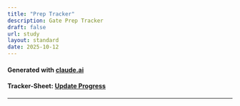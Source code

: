 ```yaml
---
title: "Prep Tracker"
description: Gate Prep Tracker
draft: false
url: study
layout: standard
date: 2025-10-12
---
```

#### Generated with [claude.ai](https://claude.ai)
#### Tracker-Sheet: [Update Progress](https://shr-gate-prep.pages.dev/)
---




